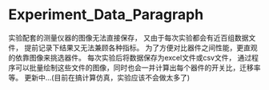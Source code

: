 # Experiment_Data_Paragraph
实验配套的测量仪器的图像无法直接保存， 
又由于每次实验都会有近百组数据文件， 
提前记录下结果又无法兼顾各种指标。
为了方便对比器件之间性能，更直观的依靠图像来挑选器件。 
每次实验后将数据保存为excel文件或csv文件， 
通过程序可以批量绘制这些文件的图像，同时也会一并计算出每个器件的开关比，迁移率等。 
更新中...(目前在搞计算仿真，实验应该不会做太多了)
